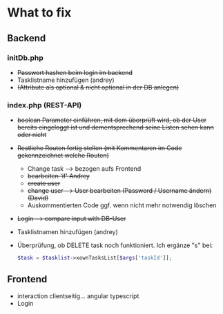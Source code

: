 # What to fix





## Backend



### initDb.php

- ~~Passwort hashen beim login im backend~~
- Tasklistname hinzufügen (andrey)
- ~~(Attribute als optional & nicht optional in der DB anlegen)~~

### index.php (REST-API)

- ~~boolean Parameter einführen, mit dem überprüft wird, ob der User bereits eingeloggt ist und dementsprechend seine Listen sehen kann oder nicht~~

- ~~Restliche Routen fertig stellen (mit Kommentaren im Code gekennzeichnet welche Routen)~~
  - Change task --> bezogen aufs Frontend 
  - ~~bearbeiten 'if' Andrey~~
  - ~~create user~~
  - ~~change user --> User bearbeiten (Password / Username ändern) (David)~~
  - Auskommentierten Code ggf. wenn nicht mehr notwendig löschen
  
- ~~Login --> compare input with DB-User~~

- Tasklistnamen hinzufügen (andrey)

- Überprüfung, ob DELETE task noch funktioniert. Ich ergänze "s" bei:

  ```php
  $task = $tasklist->xownTasksList[$args['taskId']];
  ```

  



## Frontend 

- interaction clientseitig... 
angular typescript
- Login 